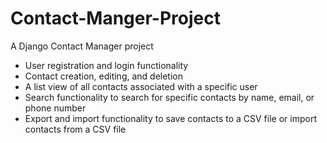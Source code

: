 # Contact-Manger-Project
A Django Contact Manager project
<ul>
<li>User registration and login functionality</li>
<li>Contact creation, editing, and deletion</li>
<li>A list view of all contacts associated with a specific user</li>
<li>Search functionality to search for specific contacts by name, email, or phone number</li>
<li>Export and import functionality to save contacts to a CSV file or import contacts from a CSV file</li>
</ul>